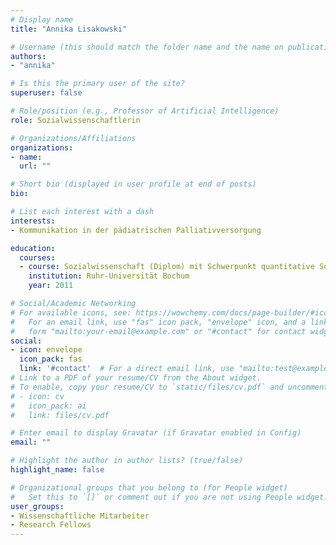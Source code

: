 ```yaml
---
# Display name
title: "Annika Lisakowski"

# Username (this should match the folder name and the name on publications)
authors:
- "annika"

# Is this the primary user of the site?
superuser: false

# Role/position (e.g., Professor of Artificial Intelligence)
role: Sozialwissenschaftlerin

# Organizations/Affiliations
organizations:
- name: 
  url: ""

# Short bio (displayed in user profile at end of posts)
bio: 

# List each interest with a dash
interests:
- Kommunikation in der pädiatrischen Palliativversorgung

education:
  courses:
  - course: Sozialwissenschaft (Diplom) mit Schwerpunkt quantitative Sozialforschung/Stadt- und Regionalsoziologie 
    institution: Ruhr-Universität Bochum
    year: 2011

# Social/Academic Networking
# For available icons, see: https://wowchemy.com/docs/page-builder/#icons
#   For an email link, use "fas" icon pack, "envelope" icon, and a link in the
#   form "mailto:your-email@example.com" or "#contact" for contact widget.
social:
- icon: envelope
  icon_pack: fas
  link: '#contact'  # For a direct email link, use "mailto:test@example.org".
# Link to a PDF of your resume/CV from the About widget.
# To enable, copy your resume/CV to `static/files/cv.pdf` and uncomment the lines below.
# - icon: cv
#   icon_pack: ai
#   link: files/cv.pdf

# Enter email to display Gravatar (if Gravatar enabled in Config)
email: ""

# Highlight the author in author lists? (true/false)
highlight_name: false

# Organizational groups that you belong to (for People widget)
#   Set this to `[]` or comment out if you are not using People widget.
user_groups:
- Wissenschaftliche Mitarbeiter
- Research Fellows
---
```

